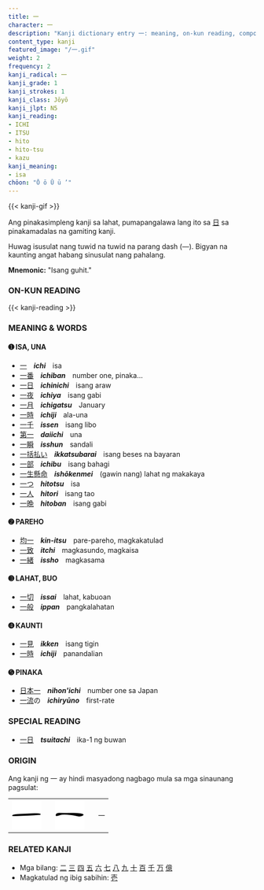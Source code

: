 ```yaml
---
title: 一
character: 一
description: "Kanji dictionary entry 一: meaning, on-kun reading, compounds, origin, related kanji"
content_type: kanji
featured_image: "/一.gif"
weight: 2
frequency: 2
kanji_radical: 一
kanji_grade: 1
kanji_strokes: 1
kanji_class: Jōyō
kanji_jlpt: N5
kanji_reading:
- ICHI
- ITSU
- hito
- hito-tsu
- kazu
kanji_meaning:
- isa
chōon: "Ō ō Ū ū ’"
---
```

[//]: # (Don't edit the line below. Kanji animated GIF code is automatically generated.)
{{< kanji-gif >}}

Ang pinakasimpleng kanji sa lahat, pumapangalawa lang ito sa [日](../日) sa pinakamadalas na gamiting kanji.

Huwag isusulat nang tuwid na tuwid na parang dash (―). Bigyan na kaunting angat habang sinusulat nang pahalang.

**Mnemonic:** "Isang guhit."

### ON-KUN READING

[//]: # (Don't edit the line below. ON-KUN READING code is automatically generated.)
{{< kanji-reading >}}

### MEANING & WORDS

#### ➊ **ISA, UNA**
  - [一](../一)　***ichi***　isa
  - [一](../一)[番](../番)　***ichiban***　number one, pinaka...
  - [一](../一)[日](../日)　***ichinichi***　isang araw
  - [一](../一)[夜](../夜)　***ichiya***　isang gabi
  - [一](../一)[月](../月)　***ichigatsu***　January
  - [一](../一)[時](../時)　***ichiji***　ala-una
  - [一](../一)[千](../千)　***issen***　isang libo
  - [第](../第)[一](../一)　***daiichi***　una
  - [一](../一)[瞬](../瞬)　***isshun***　sandali
  - [一](../一)[括](../活)[払い](../払)　***ikkatsubarai***　isang beses na bayaran
  - [一](../一)[部](../部)　***ichibu***　isang bahagi
  - [一](../一)[生](../生)[懸](../懸)[命](../命)　***ishōkenmei***　(gawin nang) lahat ng makakaya
  - [一つ](../一)　***hitotsu***　isa
  - [一](../一)[人](../人)　***hitori***　isang tao
  - [一](../一)[晩](../晩)　***hitoban***　isang gabi
  
#### ➋ **PAREHO**
  - [均](../均)[一](../一)　***kin-itsu***　pare-pareho, magkakatulad
  - [一](../一)[致](../致)　***itchi***　magkasundo, magkaisa
  - [一](../一)[緒](../緒)　***issho***　magkasama

#### ➌ **LAHAT, BUO**
  - [一](../一)[切](../切)　***issai***　lahat, kabuoan
  - [一](../一)[般](../般)　***ippan***　pangkalahatan

#### ➍ **KAUNTI**
  - [一](../一)[見](../見)　***ikken***　isang tigin
  - [一](../一)[時](../時)　***ichiji***　panandalian

#### ➎ **PINAKA**
  - [日](../日)[本](../本)[一](../一)　***nihon'ichi***　number one sa Japan
  - [一](../一)[流](../流)の　***ichiryūno***　first-rate

### SPECIAL READING
  - [一](../一)[日](../日)　***tsuitachi***　ika-1 ng buwan

### ORIGIN

Ang kanji ng 一 ay hindi masyadong nagbago mula sa mga sinaunang pagsulat:

<table class="kanji-table"><tr><td>
<img src="60px-一-hanjian.svg.png">
</td><td></td><td>
<img src="60px-一-slip.svg.png">
</td><td></td>
<td class="kanji-origin">一</td>
</tr></table>

### RELATED KANJI

- Mga bilang: [二](../二) [三](../三) [四](../五) [五](../五) [六](../七) [七](../七) [八](../八) [九](../九) [十](../十) [百](../百) [千](../千) [万](../万) [億](../億)
- Magkatulad ng ibig sabihin: [壱](../壱)